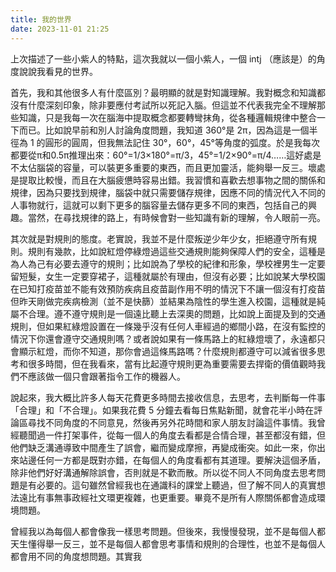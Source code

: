 ```yaml
---
title: 我的世界
date: 2023-11-01 21:25
---
```

上次描述了一些小紫人的特點，這次我就以一個小紫人，一個 intj （應該是）的角度說說我看見的世界。

首先，我和其他很多人有什麼區別？最明顯的就是對知識理解。我對概念和知識都沒有什麼深刻印象，除非要應付考試所以死記入腦。但這並不代表我完全不理解那些知識，只是我每一次在腦海中提取概念都要轉彎抹角，從各種邏輯規律中整合一下而已。比如說早前和別人討論角度問題，我知道 360°是 2π，因為這是一個半徑為 1 的圓形的圓周，但我無法記住 30°，60°，45°等角度的弧度。於是我每次都要從π和0.5π推理出來：60°=1/3×180°=π/3，45°=1/2×90°=π/4……這好處是不太佔腦袋的容量，可以裝更多重要的東西，而且更加靈活，能夠舉一反三。壞處是提取比較慢，而且在大腦疲憊時容易出錯。我習慣和喜歡去想事物之間的關係和規律，因為只要找到規律，腦袋中就只需要儲存規律，因應不同的情況代入不同的人事物就行，這就可以剩下更多的腦容量去儲存更多不同的東西，包括自己的興趣。當然，在尋找規律的路上，有時候會對一些知識有新的理解，令人眼前一亮。

其次就是對規則的態度。老實說，我並不是什麼叛逆少年少女，拒絕遵守所有規則。規則有幾款，比如說紅燈停綠燈過這些交通規則能夠保障人們的安全，這種是為人為己有必要去遵守的規則；比如說為了學校的紀律和形象，學校裡男生一定要留短髮，女生一定要穿裙子，這種就屬於有理由，但沒有必要；比如說某大學校園在已知打疫苗並不能有效預防疾病且疫苗副作用不明的情況下不讓一個沒有打疫苗但昨天剛做完疾病檢測（並不是快篩）並結果為陰性的學生進入校園，這種就是純屬不合理。遵不遵守規則是一個遠比聽上去深奧的問題，比如說上面提及到的交通規則，但如果紅綠燈設置在一條幾乎沒有任何人車經過的鄉間小路，在沒有監控的情況下你還會遵守交通規則嗎？或者說如果有一條馬路上的紅綠燈壞了，永遠都只會顯示紅燈，而你不知道，那你會過這條馬路嗎？什麼規則都遵守可以減省很多思考和很多時間，但在我看來，當有比起遵守規則更為重要需要去捍衛的價值觀時我們不應該做一個只會跟著指令工作的機器人。

說起來，我大概比許多人每天花費更多時間去接收信息，去思考，去判斷每一件事「合理」和「不合理」。如果我花費 5 分鐘去看每日焦點新聞，就會花半小時在評論區尋找不同角度的不同意見，然後再另外花時間和家人朋友討論這件事情。我曾經聽聞過一件打架事件，從每一個人的角度去看都是合情合理，甚至都沒有錯，但他們缺乏溝通導致中間產生了誤會，繼而變成摩擦，再變成衝突。如此一來，你出來站邊任何一方都是既對亦錯，在每個人的角度看都有其道理。要解決這個矛盾，除非他們好好溝通解除誤會，否則就是不歡而散。所以從不同人不同角度去思考問題是有必要的。這句雖然曾經我也在通識科的課堂上聽過，但了解不同人的真實想法遠比有事無事政經社文環更複雜，也更重要。畢竟不是所有人際關係都會造成環境問題。

曾經我以為每個人都會像我一樣思考問題。但後來，我慢慢發現，並不是每個人都天生懂得舉一反三，並不是每個人都會思考事情和規則的合理性，也並不是每個人都會用不同的角度想問題。其實我